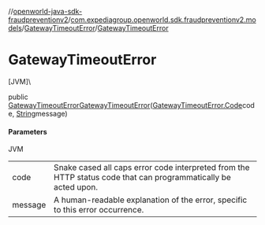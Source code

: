 //[openworld-java-sdk-fraudpreventionv2](../../../index.md)/[com.expediagroup.openworld.sdk.fraudpreventionv2.models](../index.md)/[GatewayTimeoutError](index.md)/[GatewayTimeoutError](-gateway-timeout-error.md)

# GatewayTimeoutError

[JVM]\

public [GatewayTimeoutError](index.md)[GatewayTimeoutError](-gateway-timeout-error.md)([GatewayTimeoutError.Code](-code/index.md)code, [String](https://docs.oracle.com/javase/8/docs/api/java/lang/String.html)message)

#### Parameters

JVM

| | |
|---|---|
| code | Snake cased all caps error code interpreted from the HTTP status code that can programmatically be acted upon. |
| message | A human-readable explanation of the error, specific to this error occurrence. |
